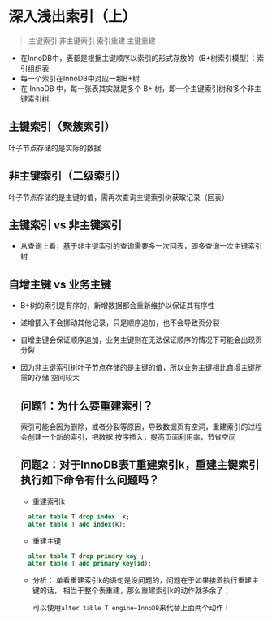 # 深入浅出索引（上）

> 主键索引 非主键索引 索引重建 主键重建

* 在InnoDB中，表都是根据主键顺序以索引的形式存放的（B+树索引模型）：索引组织表
* 每一个索引在InnoDB中对应一颗B+树
* 在 InnoDB 中，每一张表其实就是多个 B+ 树，即一个主键索引树和多个非主键索引树

## 主键索引（聚簇索引）

叶子节点存储的是实际的数据

## 非主键索引（二级索引）

叶子节点存储的是主键的值，需再次查询主键索引树获取记录（回表）

## 主键索引 vs 非主键索引

* 从查询上看，基于非主键索引的查询需要多一次回表，即多查询一次主键索引树

## 自增主键 vs 业务主键

* B+树的索引是有序的，新增数据都会重新维护以保证其有序性
* 递增插入不会挪动其他记录，只是顺序追加，也不会导致页分裂
* 自增主键会保证顺序追加，业务主键则在无法保证顺序的情况下可能会出现页分裂
* 因为非主键索引树叶子节点存储的是主键的值，所以业务主键相比自增主键所需的存储
  空间较大
  
  ## 问题1：为什么要重建索引？
  
  索引可能会因为删除，或者分裂等原因，导致数据页有空洞，重建索引的过程会创建一个新的索引，把数据
  按序插入，提高页面利用率，节省空间
  
  ## 问题2：对于InnoDB表T重建索引k，重建主键索引执行如下命令有什么问题吗？
  
  * 重建索引k
  
  ```sql
    alter table T drop index  k;
    alter table T add index(k);
  ```
  
  * 重建主键
  ```sql
    alter table T drop primary key ;
    alter table T add primary key(id);
  ```
  
  * 分析：
    单看重建索引k的语句是没问题的，问题在于如果接着执行重建主键的话，
    相当于整个表重建，那么重建索引k的动作就多余了；
    
    可以使用`alter table T engine=InnoDB`来代替上面两个动作！
  
